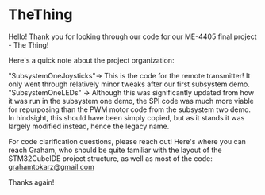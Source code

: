 # TheThing

Hello! Thank you for looking through our code for our ME-4405 final project - The Thing!

Here's a quick note about the project organization:

"SubsystemOneJoysticks"-> This is the code for the remote transmitter! It only went through relatively minor tweaks after our first subsystem demo.
"SubsystemOneLEDs" -> Although this was significantly updated from how it was run in the subsystem one demo, the SPI code was much more viable for repurposing than the PWM motor code from the subsystem two demo. In hindsight, this should have been simply copied, but as it stands it was largely modified instead, hence the legacy name.

For code clarification questions, please reach out! 
Here's where you can reach Graham, who should be quite familiar with the layout of the STM32CubeIDE project structure, as well as most of the code: grahamtokarz@gmail.com

Thanks again!
